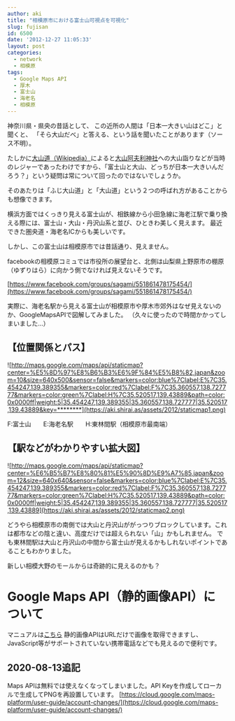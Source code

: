 ```yaml
---
author: aki
title: "相模原市における富士山可視点を可視化"
slug: fujisan
id: 6500
date: '2012-12-27 11:05:33'
layout: post
categories:
  - network
  - 相模原
tags:
  - Google Maps API
  - 厚木
  - 富士山
  - 海老名
  - 相模原
---
```


神奈川県・県央の昔話として、 この近所の人間は「日本一大きい山はどこ」と聞くと、 「そら大山だべ」と答える、という話を聞いたことがあります（ソース不明）。

たしかに[大山道（Wikipedia）](http://ja.wikipedia.org/wiki/%E5%A4%A7%E5%B1%B1%E9%81%93)によると[大山阿夫利神社](http://ja.wikipedia.org/wiki/%E5%A4%A7%E5%B1%B1%E9%98%BF%E5%A4%AB%E5%88%A9%E7%A5%9E%E7%A4%BE "大山阿夫利神社")への大山詣りなどが当時のレジャーであったわけですから、「富士山と大山、どっちが日本一大きいんだろう？」という疑問は常について回ったのではないでしょうか。

そのあたりは「ふじ大山道」と「大山道」という２つの呼ばれ方があることからも想像できます。 

横浜方面ではくっきり見える富士山が、相鉄線から小田急線に海老江駅で乗り換える際には、富士山・大山・丹沢山系と並び、ひときわ美しく見えます。 最近できた圏央道・海老名ICからも美しいです。 

しかし、この富士山は相模原市では昔話通り、見えません。 

facebookの相模原コミュでは市役所の展望台と、北側は山梨県上野原市の棚原（ゆずりはら）に向かう側でなければ見えないそうです。

[https://www.facebook.com/groups/sagami/551861478175454/](https://www.facebook.com/groups/sagami/551861478175454/)

実際に、海老名駅から見える富士山が相模原市や厚木市郊外はなぜ見えないのか、GoogleMapsAPIで図解してみました。 
（久々に使ったので時間かかってしまいました…） 

## 【位置関係とパス】
<!--短縮URL [http://j.mp/12GCpFO](http://j.mp/12GCpFO) 
-->

![http://maps.google.com/maps/api/staticmap?center=%E5%8D%97%E8%B6%B3%E6%9F%84%E5%B8%82,japan&zoom=10&size=640x500&sensor=false&markers=color:blue%7Clabel:E%7C35.454247,139.389355&markers=color:red%7Clabel:F%7C35.360557,138.727777&markers=color:green%7Clabel:H%7C35.520517,139.43889&path=color:0x0000ff|weight:5|35.454247,139.389355|35.360557,138.727777|35.520517,139.43889&key=********](https://aki.shirai.as/assets/2012/staticmap1.png)

F:富士山　　E:海老名駅　　H:東林間駅（相模原市最南端） 

## 【駅などがわかりやすい拡大図】 
<!--[http://j.mp/12GCvgP](http://j.mp/12GCvgP)-->

![http://maps.google.com/maps/api/staticmap?center=%E6%B5%B7%E8%80%81%E5%90%8D%E9%A7%85,japan&zoom=12&size=640x640&sensor=false&markers=color:blue%7Clabel:E%7C35.454247,139.389355&markers=color:red%7Clabel:F%7C35.360557,138.727777&markers=color:green%7Clabel:H%7C35.520517,139.43889&path=color:0x0000ff|weight:5|35.454247,139.389355|35.360557,138.727777|35.520517,139.43889](https://aki.shirai.as/assets/2012/staticmap2.png)   

どうやら相模原市の南側では大山と丹沢山ががっつりブロックしています。これは都市などの陰と違い、高度だけでは超えられない「山」かもしれません。 でも東林間駅は大山と丹沢山の中間から富士山が見えるかもしれないポイントであることもわかりました。

新しい相模大野のモールからは奇跡的に見えるのかも？ 

# Google Maps API（静的画像API）について

マニュアルは[こちら](https://developers.google.com/maps/documentation/staticmaps/?hl=ja#Paths)
静的画像APIはURLだけで画像を取得できますし、JavaScript等がサポートされていない携帯電話などでも見えるので便利です。

## 2020-08-13追記
Maps APIは無料では使えなくなってしまいました。API Keyを作成してローカルで生成してPNGを再設置しています。
[https://cloud.google.com/maps-platform/user-guide/account-changes/](https://cloud.google.com/maps-platform/user-guide/account-changes/)
